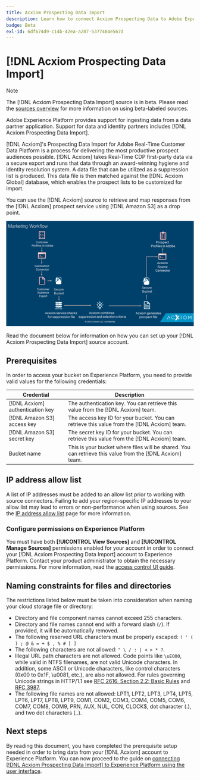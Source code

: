 ```yaml
---
title: Acxiom Prospecting Data Import
description: Learn how to connect Acxiom Prospecting Data to Adobe Experience Platform and Adobe Real-Time Customer Data Platform using the UI.
badge: Beta
exl-id: 6df674d9-c14b-42ea-a287-5377484e567d
---
```

# [!DNL Acxiom Prospecting Data Import]

>[!NOTE]
>
>The [!DNL Acxiom Prospecting Data Import] source is in beta. Please read the [sources overview](../../home.md#terms-and-conditions) for more information on using beta-labeled sources.

Adobe Experience Platform provides support for ingesting data from a data partner application. Support for data and identity partners includes [!DNL Acxiom Prospecting Data Import].

[!DNL Acxiom]'s Prospecting Data Import for Adobe Real-Time Customer Data Platform is a process for delivering the most productive prospect audiences possible. [!DNL Acxiom] takes Real-Time CDP first-party data via a secure export and runs that data through an award-winning hygiene and identity resolution system. A data file that can be utilized as a suppression list is produced. This data file is then matched against the [!DNL Acxiom Global] database, which enables the prospect lists to be customized for import.

You can use the [!DNL Acxiom] source to retrieve and map responses from the [!DNL Acxiom] prospect service using [!DNL Amazon S3] as a drop point.

![acxiom-prospecting-workflow](../../images/tutorials/create/acxiom-prospect-suppression-data-sourcing/acxiom-prospecting.png)

Read the document below for information on how you can set up your [!DNL Acxiom Prospecting Data Import] source account.

## Prerequisites

In order to access your bucket on Experience Platform, you need to provide valid values for the following credentials:

| Credential | Description |
| --- | --- |
| [!DNL Acxiom] authentication key | The authentication key. You can retrieve this value from the [!DNL Acxiom] team. |
| [!DNL Amazon S3] access key | The access key ID for your bucket. You can retrieve this value from the [!DNL Acxiom] team. |
| [!DNL Amazon S3] secret key | The secret key ID for your bucket. You can retrieve this value from the [!DNL Acxiom] team. |
| Bucket name | This is your bucket where files will be shared. You can retrieve this value from the [!DNL Acxiom] team. |

## IP address allow list

A list of IP addresses must be added to an allow list prior to working with source connectors. Failing to add your region-specific IP addresses to your allow list may lead to errors or non-performance when using sources. See the [IP address allow list](../../ip-address-allow-list.md) page for more information.

### Configure permissions on Experience Platform

You must have both **[!UICONTROL View Sources]** and **[!UICONTROL Manage Sources]** permissions enabled for your account in order to connect your [!DNL Acxiom Prospecting Data Import] account to Experience Platform. Contact your product administrator to obtain the necessary permissions. For more information, read the [access control UI guide](../../../access-control/abac/ui/permissions.md).

## Naming constraints for files and directories

The restrictions listed below must be taken into consideration when naming your cloud storage file or directory:

- Directory and file component names cannot exceed 255 characters.
- Directory and file names cannot end with a forward slash (`/`). If provided, it will be automatically removed.
- The following reserved URL characters must be properly escaped: `! ' ( ) ; @ & = + $ , % # [ ]`
- The following characters are not allowed: `" \ / : | < > * ?`.
- Illegal URL path characters are not allowed. Code points like `\uE000`, while valid in NTFS filenames, are not valid Unicode characters. In addition, some ASCII or Unicode characters, like control characters (0x00 to 0x1F, \u0081, etc.), are also not allowed. For rules governing Unicode strings in HTTP/1.1 see [RFC 2616, Section 2.2: Basic Rules](https://www.ietf.org/rfc/rfc2616.txt) and [RFC 3987](https://www.ietf.org/rfc/rfc3987.txt).
- The following file names are not allowed: LPT1, LPT2, LPT3, LPT4, LPT5, LPT6, LPT7, LPT8, LPT9, COM1, COM2, COM3, COM4, COM5, COM6, COM7, COM8, COM9, PRN, AUX, NUL, CON, CLOCK$, dot character (.), and two dot characters (..).

## Next steps

By reading this document, you have completed the prerequisite setup needed in order to bring data from your [!DNL Acxiom] account to Experience Platform. You can now proceed to the guide on [connecting [!DNL Acxiom Prospecting Data Import] to Experience Platform using the user interface](../../tutorials/ui/create/data-partners/acxiom-prospecting-data-import.md).

